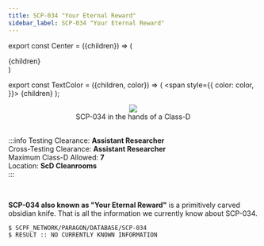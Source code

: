 ```yaml
---
title: SCP-034 "Your Eternal Reward"
sidebar_label: SCP-034 "Your Eternal Reward"
---
```


export const Center = ({children}) => (
   <div
      style={{
         "textAlign": "center"
      }}>
      {children}
   </div>
)

export const TextColor = ({children, color}) => (
<span
style={{
      color: color,
    }}>
{children}
</span>
);

<Center><img src="https://nikkogfx.io/dxlBN3\_ne"/></Center>
<Center>SCP-034 in the hands of a Class-D</Center>

<br />

:::info
Testing Clearance: <TextColor color="#735cff">**Assistant Researcher**</TextColor> <br />
Cross-Testing Clearance: <TextColor color="#735cff">**Assistant Researcher**</TextColor> <br />
Maximum Class-D Allowed: <TextColor color="#FF6A00">**7**</TextColor> <br />
Location: <TextColor color="#3161c1">**ScD Cleanrooms**</TextColor> <br />
:::

<br/>

**SCP-034 also known as "Your Eternal Reward"** is a primitively carved obsidian knife. That is all the information we currently know about SCP-034.

```
$ SCPF_NETWORK/PARAGON/DATABASE/SCP-034
$ RESULT :: NO CURRENTLY KNOWN INFORMATION
```

